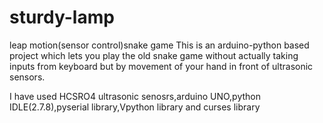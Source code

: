 # sturdy-lamp
leap motion(sensor control)snake game
This is an arduino-python based project which lets you play the old snake game without actually taking inputs from keyboard but by movement of your hand in front of ultrasonic sensors.

I have used HCSRO4 ultrasonic senosrs,arduino UNO,python IDLE(2.7.8),pyserial library,Vpython library and curses library
